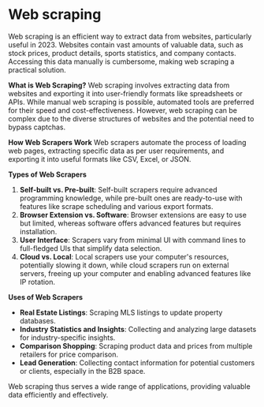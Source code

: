 # Web scraping

Web scraping is an efficient way to extract data from websites, particularly useful in 2023. Websites contain vast amounts of valuable data, such as stock prices, product details, sports statistics, and company contacts. Accessing this data manually is cumbersome, making web scraping a practical solution.

**What is Web Scraping?**
Web scraping involves extracting data from websites and exporting it into user-friendly formats like spreadsheets or APIs. While manual web scraping is possible, automated tools are preferred for their speed and cost-effectiveness. However, web scraping can be complex due to the diverse structures of websites and the potential need to bypass captchas.


**How Web Scrapers Work**
Web scrapers automate the process of loading web pages, extracting specific data as per user requirements, and exporting it into useful formats like CSV, Excel, or JSON. 

**Types of Web Scrapers**
1. **Self-built vs. Pre-built**: Self-built scrapers require advanced programming knowledge, while pre-built ones are ready-to-use with features like scrape scheduling and various export formats.
2. **Browser Extension vs. Software**: Browser extensions are easy to use but limited, whereas software offers advanced features but requires installation.
3. **User Interface**: Scrapers vary from minimal UI with command lines to full-fledged UIs that simplify data selection.
4. **Cloud vs. Local**: Local scrapers use your computer's resources, potentially slowing it down, while cloud scrapers run on external servers, freeing up your computer and enabling advanced features like IP rotation.

**Uses of Web Scrapers**
- **Real Estate Listings**: Scraping MLS listings to update property databases.
- **Industry Statistics and Insights**: Collecting and analyzing large datasets for industry-specific insights.
- **Comparison Shopping**: Scraping product data and prices from multiple retailers for price comparison.
- **Lead Generation**: Collecting contact information for potential customers or clients, especially in the B2B space.

Web scraping thus serves a wide range of applications, providing valuable data efficiently and effectively.